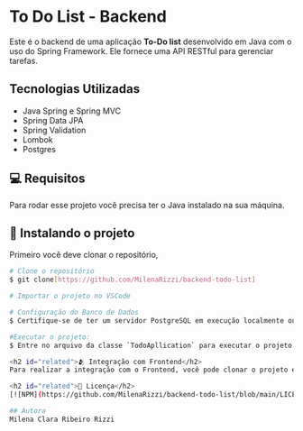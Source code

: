 <h1>To Do List - Backend</h1>

Este é o backend de uma aplicação **To-Do list** desenvolvido em Java com o uso do Spring Framework. Ele fornece uma API RESTful para gerenciar tarefas.

## Tecnologias Utilizadas
- Java Spring e Spring MVC
- Spring Data JPA
- Spring Validation
- Lombok
- Postgres

<h2 id="pre-requisites">💻 Requisitos</h2> 

Para rodar esse projeto você precisa ter o Java instalado na sua máquina.

<h2 id="how-to-use"> 🚀 Instalando o projeto</h2>

Primeiro você deve clonar o repositório,

```bash
# Clone o repositório
$ git clone[https://github.com/MilenaRizzi/backend-todo-list]

# Importar o projeto no VSCode

# Configuração do Banco de Dados
$ Certifique-se de ter um servidor PostgreSQL em execução localmente ou em um ambiente acessível. Configure as credenciais do banco de dados no arquivo `application.properties`.

#Executar o projeto:
$ Entre no arquivo da classe `TodoApllication` para executar o projeto

<h2 id="related">🫂 Integração com Frontend</h2>
Para realizar a integração com o Frontend, você pode clonar o projeto e rodar localmente.

<h2 id="related">📝 Licença</h2>
[![NPM](https://github.com/MilenaRizzi/backend-todo-list/blob/main/LICENSE) 

## Autora
Milena Clara Ribeiro Rizzi
